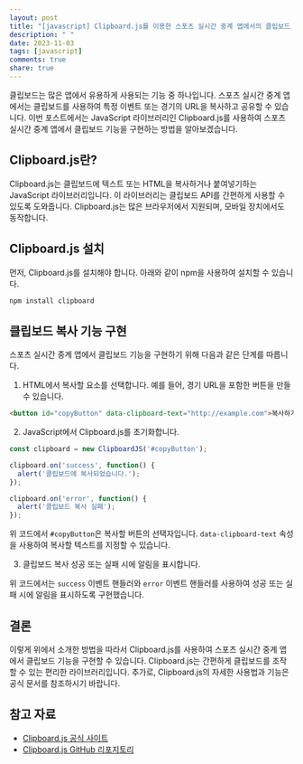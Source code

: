 ```yaml
---
layout: post
title: "[javascript] Clipboard.js를 이용한 스포츠 실시간 중계 앱에서의 클립보드 기능 구현 방법"
description: " "
date: 2023-11-03
tags: [javascript]
comments: true
share: true
---
```


클립보드는 많은 앱에서 유용하게 사용되는 기능 중 하나입니다. 스포츠 실시간 중계 앱에서는 클립보드를 사용하여 특정 이벤트 또는 경기의 URL을 복사하고 공유할 수 있습니다. 이번 포스트에서는 JavaScript 라이브러리인 Clipboard.js를 사용하여 스포츠 실시간 중계 앱에서 클립보드 기능을 구현하는 방법을 알아보겠습니다.

## Clipboard.js란?

Clipboard.js는 클립보드에 텍스트 또는 HTML을 복사하거나 붙여넣기하는 JavaScript 라이브러리입니다. 이 라이브러리는 클립보드 API를 간편하게 사용할 수 있도록 도와줍니다. Clipboard.js는 많은 브라우저에서 지원되며, 모바일 장치에서도 동작합니다.

## Clipboard.js 설치

먼저, Clipboard.js를 설치해야 합니다. 아래와 같이 npm을 사용하여 설치할 수 있습니다.

```javascript
npm install clipboard
```

## 클립보드 복사 기능 구현

스포츠 실시간 중계 앱에서 클립보드 기능을 구현하기 위해 다음과 같은 단계를 따릅니다.

1. HTML에서 복사할 요소를 선택합니다. 예를 들어, 경기 URL을 포함한 버튼을 만들 수 있습니다.

```html
<button id="copyButton" data-clipboard-text="http://example.com">복사하기</button>
```

2. JavaScript에서 Clipboard.js를 초기화합니다.

```javascript
const clipboard = new ClipboardJS('#copyButton');

clipboard.on('success', function() {
  alert('클립보드에 복사되었습니다.');
});

clipboard.on('error', function() {
  alert('클립보드 복사 실패');
});
```

위 코드에서 `#copyButton`은 복사할 버튼의 선택자입니다. `data-clipboard-text` 속성을 사용하여 복사할 텍스트를 지정할 수 있습니다.

3. 클립보드 복사 성공 또는 실패 시에 알림을 표시합니다.

위 코드에서는 `success` 이벤트 핸들러와 `error` 이벤트 핸들러를 사용하여 성공 또는 실패 시에 알림을 표시하도록 구현했습니다.

## 결론

이렇게 위에서 소개한 방법을 따라서 Clipboard.js를 사용하여 스포츠 실시간 중계 앱에서 클립보드 기능을 구현할 수 있습니다. Clipboard.js는 간편하게 클립보드를 조작할 수 있는 편리한 라이브러리입니다. 추가로, Clipboard.js의 자세한 사용법과 기능은 공식 문서를 참조하시기 바랍니다.

## 참고 자료

- [Clipboard.js 공식 사이트](https://clipboardjs.com/)
- [Clipboard.js GitHub 리포지토리](https://github.com/zenorocha/clipboard.js)